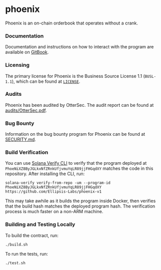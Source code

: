 # phoenix

Phoenix is an on-chain orderbook that operates without a crank.

### Documentation

Documentation and instructions on how to interact with the program are available on [GitBook](https://ellipsis-labs.gitbook.io/phoenix-dex/tRIkEFlLUzWK9uKO3W2V/getting-started/phoenix-overview).

### Licensing

The primary license for Phoenix is the Business Source License 1.1 (`BUSL-1.1`), which can be found at [`LICENSE`](https://github.com/Ellipsis-Labs/phoenix-v1/blob/master/LICENSE).

### Audits

Phoenix has been audited by OtterSec. The audit report can be found at [audits/OtterSec.pdf](https://github.com/Ellipsis-Labs/phoenix-v1/blob/master/audits/OtterSec.pdf).

### Bug Bounty

Information on the bug bounty program for Phoenix can be found at [SECURITY.md](https://github.com/Ellipsis-Labs/phoenix-v1/blob/master/SECURITY.md).

### Build Verification

You can use [Solana Verify CLI](https://github.com/Ellipsis-Labs/solana-verifiable-build) to verify that the program deployed at `PhoeNiXZ8ByJGLkxNfZRnkUfjvmuYqLR89jjFHGqdXY` matches the code in this repository. After installing the CLI, run:

```
solana-verify verify-from-repo -um --program-id PhoeNiXZ8ByJGLkxNfZRnkUfjvmuYqLR89jjFHGqdXY https://github.com/Ellipsis-Labs/phoenix-v1
```

This may take awhile as it builds the program inside Docker, then verifies that the build hash matches the deployed program hash. The verification process is much faster on a non-ARM machine.

### Building and Testing Locally

To build the contract, run:

```
./build.sh
```

To run the tests, run:

```
./test.sh
```

